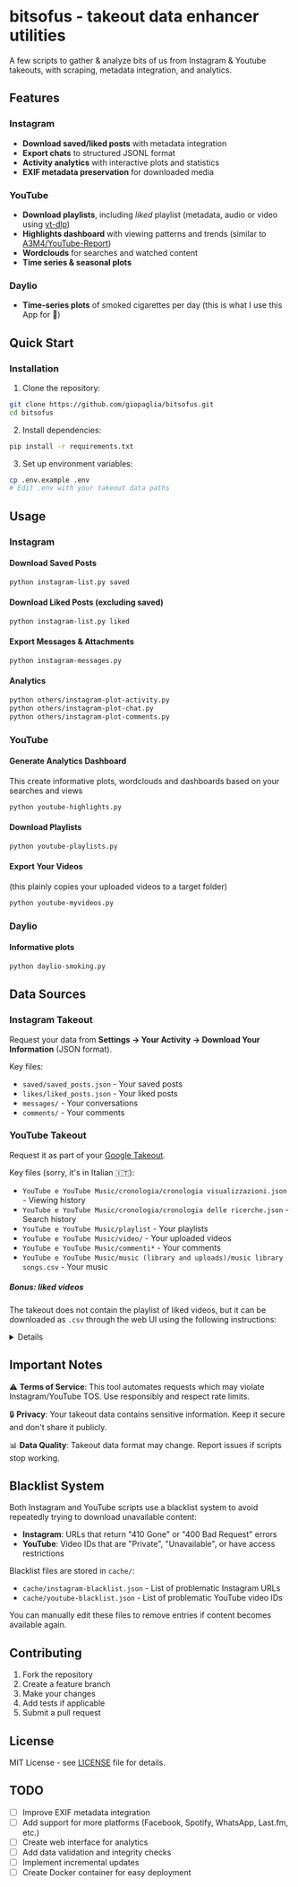 # bitsofus - takeout data enhancer utilities

A few scripts to gather & analyze bits of us from Instagram & Youtube takeouts, with scraping, metadata integration, and analytics.

## Features

### Instagram
- **Download saved/liked posts** with metadata integration
- **Export chats** to structured JSONL format
- **Activity analytics** with interactive plots and statistics
- **EXIF metadata preservation** for downloaded media

### YouTube
- **Download playlists**, including *liked* playlist (metadata, audio or video using [yt-dlp](https://github.com/yt-dlp/yt-dlp))
- **Highlights dashboard** with viewing patterns and trends (similar to [A3M4/YouTube-Report](https://github.com/A3M4/YouTube-Report))
- **Wordclouds** for searches and watched content
- **Time series & seasonal plots**

### Daylio
- **Time-series plots** of smoked cigarettes per day (this is what I use this App for 😬)

## Quick Start

### Installation

1. Clone the repository:
```bash
git clone https://github.com/giopaglia/bitsofus.git
cd bitsofus
```

2. Install dependencies:
```bash
pip install -r requirements.txt
```

3. Set up environment variables:
```bash
cp .env.example .env
# Edit .env with your takeout data paths
```

## Usage

### Instagram

#### Download Saved Posts
```bash
python instagram-list.py saved
```

#### Download Liked Posts (excluding saved)
```bash
python instagram-list.py liked
```

#### Export Messages & Attachments
```bash
python instagram-messages.py
```

#### Analytics
```bash
python others/instagram-plot-activity.py
python others/instagram-plot-chat.py
python others/instagram-plot-comments.py
```

### YouTube

#### Generate Analytics Dashboard
This create informative plots, wordclouds and dashboards based on your searches and views
```bash
python youtube-highlights.py
```

#### Download Playlists
```bash
python youtube-playlists.py
```

#### Export Your Videos
(this plainly copies your uploaded videos to a target folder)
```bash
python youtube-myvideos.py
```

### Daylio

#### Informative plots
```bash
python daylio-smoking.py
```

## Data Sources

### Instagram Takeout
Request your data from **Settings → Your Activity → Download Your Information** (JSON format).

Key files:
- `saved/saved_posts.json` - Your saved posts
- `likes/liked_posts.json` - Your liked posts
- `messages/` - Your conversations
- `comments/` - Your comments

### YouTube Takeout
Request it as part of your [Google Takeout](https://takeout.google.com/manage).

Key files (sorry, it's in Italian 🇮🇹):
- `YouTube e YouTube Music/cronologia/cronologia visualizzazioni.json` - Viewing history
- `YouTube e YouTube Music/cronologia/cronologia delle ricerche.json` - Search history
- `YouTube e YouTube Music/playlist` - Your playlists
- `YouTube e YouTube Music/video/` - Your uploaded videos
- `YouTube e YouTube Music/commenti*` - Your comments
- `YouTube e YouTube Music/music (library and uploads)/music library songs.csv` - Your music

##### Bonus: liked videos
The takeout does not contain the playlist of liked videos, but it can be downloaded
as `.csv` through the web UI using the following instructions:

<details>

Go to https://www.youtube.com/playlist?list=LL

Scroll down to the bottom to load the full playlist. You can use this piece of code (authored by
McBear Holden)[https://stackoverflow.com/questions/57868201/how-to-scroll-youtube-playlist-with-javascript]:
```
setInterval(() => {
	window.scrollTo(0,document.querySelector("ytd-playlist-video-list-renderer.style-scope").scrollHeight);
}, 50);
```

Then, download the playlist as csv with this:
```
(async function() {
	const saving_playlist = window.location.href.includes('/playlist?list=');
	const all_contents = saving_playlist
		? document.querySelectorAll('div#contents > ytd-playlist-video-renderer > div#content > div#container > div#meta')
		: document.querySelectorAll('#content > yt-lockup-view-model > div > div > yt-lockup-metadata-view-model > div.yt-lockup-metadata-view-model-wiz__text-container');

	function extract_video_id(url) {
		const match = url.match(/[?&]v=([^&]+)/);
		return match ? match[1] : '';
	}

	function get_title(item) {
		const el = item.querySelector('h3 > a');
		return el ? el.innerText.trim() : '[Video Unavailable]';
	}

	function get_link(item) {
		let el;
		if (saving_playlist) {
			el = item.querySelector('h3 > a');
		} else {
			el = item.querySelector('div > yt-content-metadata-view-model > div:last-child > span > span > a');
		}
		return el ? el.href : '';
	}

	function get_channel_name(item) {
		let el;
		if (saving_playlist) {
			el = item.querySelector('ytd-video-meta-block #byline-container ytd-channel-name');
		} else {
			el = item.querySelector('div > yt-content-metadata-view-model > div:nth-of-type(1) > span');
		}
		return el ? el.innerText.trim() : '';
	}

	function get_channel_link(item) {
		let el;
		if (saving_playlist) {
			el = item.querySelector('ytd-video-meta-block #byline-container ytd-channel-name a');
		} else {
			el = item.querySelector('div > yt-content-metadata-view-model > div:nth-of-type(1) > span > span > a');
		}
		return el ? el.href : '';
	}

	function get_views_and_date(item) {
		let views = '';
		let date = '';
		if (saving_playlist) {
			const spans = item.querySelectorAll('ytd-video-meta-block #video-info span');
			if (spans.length >= 3) {
				views = spans[0].innerText.trim();
				date = spans[2].innerText.trim();
			}
		} else {
			const meta = item.querySelector('div > yt-content-metadata-view-model');
			if (meta) {
				const parts = meta.innerText.split(' • ');
				if (parts.length >= 2) {
					views = parts[0].trim();
					date = parts[1].trim();
				}
			}
		}
		return { views, date };
	}

	function escapeCSV(str) {
		return `"${String(str || '').replace(/"/g, '""')}"`;
	}

	let csv = `"Title","Channel Name","Channel Link","Video Link","ID video","Views","Date Posted"\n`;

	for (const item of all_contents) {
		const link = get_link(item);
		const video_id = extract_video_id(link);
		const title = get_title(item);
		const channel_name = get_channel_name(item);
		const channel_link = get_channel_link(item);
		const { views, date } = get_views_and_date(item);

		csv += [
			escapeCSV(title),
			escapeCSV(channel_name),
			escapeCSV(channel_link),
			escapeCSV(link),
			escapeCSV(video_id),
			escapeCSV(views),
			escapeCSV(date)
		].join(',') + '\n';
	}

	// Download CSV
	const blob = new Blob([csv], { type: 'text/csv' });
	const url = URL.createObjectURL(blob);
	const a = document.createElement('a');
	a.href = url;
	a.download = 'youtube_export.csv';
	document.body.appendChild(a);
	a.click();
	document.body.removeChild(a);
	URL.revokeObjectURL(url);

	console.log('CSV export completed!');
})();

```

Thx to @evdokimovm for [a starter](https://gist.github.com/evdokimovm/cd46cf17b00c044efb3a0c2c1e5d93a7).

Other utilities:
- https://webapps.stackexchange.com/questions/72787/how-to-create-a-youtube-playlist-from-a-list-of-links
</details>


## Important Notes

⚠️ **Terms of Service**: This tool automates requests which may violate Instagram/YouTube TOS. Use responsibly and respect rate limits.

🔒 **Privacy**: Your takeout data contains sensitive information. Keep it secure and don't share it publicly.

📊 **Data Quality**: Takeout data format may change. Report issues if scripts stop working.

## Blacklist System

Both Instagram and YouTube scripts use a blacklist system to avoid repeatedly trying to download unavailable content:

- **Instagram**: URLs that return "410 Gone" or "400 Bad Request" errors
- **YouTube**: Video IDs that are "Private", "Unavailable", or have access restrictions

Blacklist files are stored in `cache/`:
- `cache/instagram-blacklist.json` - List of problematic Instagram URLs
- `cache/youtube-blacklist.json` - List of problematic YouTube video IDs

You can manually edit these files to remove entries if content becomes available again.

## Contributing

1. Fork the repository
2. Create a feature branch
3. Make your changes
4. Add tests if applicable
5. Submit a pull request

## License

MIT License - see [LICENSE](LICENSE) file for details.

## TODO

- [ ] Improve EXIF metadata integration
- [ ] Add support for more platforms (Facebook, Spotify, WhatsApp, Last.fm, etc.)
- [ ] Create web interface for analytics
- [ ] Add data validation and integrity checks
- [ ] Implement incremental updates
- [ ] Create Docker container for easy deployment

